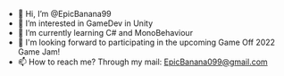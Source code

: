 - 👋 Hi, I’m @EpicBanana99
- 👀 I’m interested in GameDev in Unity
- 🌱 I’m currently learning C# and MonoBehaviour
- 🧐 I'm looking forward to participating in the upcoming Game Off 2022 Game Jam! 
- 📫 How to reach me? Through my mail: EpicBanana099@gmail.com

<!---
EpicBanana99/EpicBanana99 is a ✨ special ✨ repository because its `README.md` (this file) appears on your GitHub profile.
You can click the Preview link to take a look at your changes.
--->
